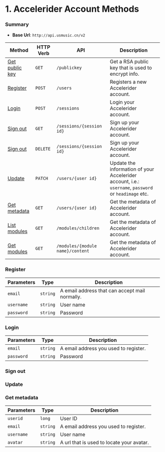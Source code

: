 # 1. Accelerider Account Methods

### Summary

* **Base Url**: `http://api.usmusic.cn/v2`

| Method                        | HTTP Verb | API                              | Description                                                                                          |
| ----------------------------- | --------- | -------------------------------- | ---------------------------------------------------------------------------------------------------- |
| [Get public key](#register)   | `GET`     | `/publickey`                     | Get a RSA public key that is used to encrypt info.                                                   |
| [Register](#register)         | `POST`    | `/users`                         | Registers a new Accelerider account.                                                                 |
| [Login](#login)               | `POST`    | `/sessions`                      | Login your Accelerider account.                                                                      |
| [Sign out](#signout)          | `GET`     | `/sessions/{session id}`         | Sign up your Accelerider account.                                                                    |
| [Sign out](#signout)          | `DELETE`  | `/sessions/{session id}`         | Sign up your Accelerider account.                                                                    |
| [Update](#update)             | `PATCH`   | `/users/{user id}`               | Update the information of your Accelerider account, i.e.: `username`, `password` or `headimage` etc. |
| [Get metadata](#getmetadata1) | `GET`     | `/users/{user id}`               | Get the metadata of Accelerider account.                                                             |
| [List modules](#listmodules)  | `GET`     | `/modules/children`              | Get the metadata of Accelerider account.                                                             |
| [Get modules](#getmetadata1)  | `GET`     | `/modules/{module name}/content` | Get the metadata of Accelerider account.                                                             |

### <span id="register">Register</span>

| Parameters | Type     | Description                                    |
| ---------- | -------- | ---------------------------------------------- |
| `email`    | `string` | A email address that can accept mail normally. |
| `username` | `string` | User name                                      |
| `password` | `string` | Password                                       |

### <span id="login">Login</span>

| Parameters | Type     | Description                           |
| ---------- | -------- | ------------------------------------- |
| `email`    | `string` | A email address you used to register. |
| `password` | `string` | Password                              |

### <span id="signout">Sign out</span>

### <span id="update">Update</span>

### <span id="getmetadata1">Get metadata</span>

| Parameters | Type     | Description                               |
| ---------- | -------- | ----------------------------------------- |
| `userid`   | `long`   | User ID                                   |
| `email`    | `string` | A email address you used to register.     |
| `username` | `string` | User name                                 |
| `avatar`   | `string` | A url that is used to locate your avatar. |
